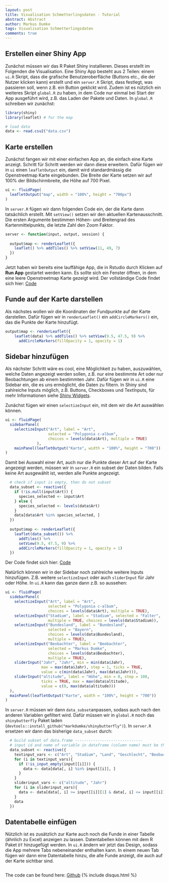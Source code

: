```yaml
---
layout: post
title: Visualisation Schmetterlingsdaten - Tutorial
abstract: Abstract
author: Markus Dumke
tags: Visualisation Schmetterlingsdaten
comments: true
---
```


## Erstellen einer Shiny App
Zunächst müssen wir das R Paket Shiny installieren. Dieses erstellt im Folgenden die Visualisation. Eine Shiny App besteht aus 2 Teilen: einem `ui.R` Skript, dass die grafische Benutzeroberfläche (Buttons etc., die der Nutzer klicken kann) erstellt und ein `server.R` Skript, dass festlegt, was passieren soll, wenn z.B. ein Button geklickt wird. Zudem ist es nützlich ein weiteres Skript `global.R` zu haben, in dem Code nur einmal bei Start der App ausgeführt wird, z.B. das Laden der Pakete und Daten. In `global.R` schreiben wir zunächst:

```r
library(shiny)
library(leaflet) # for the map

# load data
data <- read.csv2("data.csv")
```

## Karte erstellen

Zunächst fangen wir mit einer einfachen App an, die einfach eine Karte anzeigt. Schritt für Schritt werden wir dann diese erweitern. Dafür fügen wir in `ui` einen `leafletOutput` ein, damit wird standardmässig die Openstreetmap Karte eingebunden. Die Breite der Karte setzen wir auf 100% der Bildschirmbreite, die Höhe auf 700 Pixel.

```r
ui <- fluidPage(
  leafletOutput("map", width = "100%", height = "700px")
)
```

In `server.R` fügen wir dann folgenden Code ein, der die Karte dann tatsächlich erstellt. Mit `setView()` setzen wir den aktuellen Kartenausschnitt. Die ersten Argumente bestimmen Höhen- und Breitengrad des Kartenmittelpunkts, die letzte Zahl den Zoom Faktor.

```r
server <- function(input, output, session) {
  
  output$map <- renderLeaflet({
    leaflet() %>% addTiles() %>% setView(11, 49, 7)
  })
}
```
Jetzt haben wir bereits eine lauffähige App, die in Rstudio durch Klicken auf **Run App** gestartet werden kann. Es sollte sich ein Fenster öffnen, in dem eine leere Openstreetmap Karte gezeigt wird. Der vollständige Code findet sich hier: [Code](https://gist.github.com/markdumke/c574874f432fb542fb18b5f253d273c3)

## Funde auf der Karte darstellen

Als nächstes wollen wir die Koordinaten der Fundpunkte auf der Karte darstellen. Dafür fügen wir in  `renderLeaflet()` ein `addCircleMarkers()` ein, das die Punkte der Karte hinzufügt.

```r
output$map <- renderLeaflet({
    leaflet(data) %>% addTiles() %>% setView(9.5, 47.5, 9) %>% 
      addCircleMarkers(fillOpacity = 1, opacity = 1)
```

## Sidebar hinzufügen

Als nächster Schritt wäre es cool, eine Möglichkeit zu haben, auszuwählen, welche Daten angezeigt werden sollen, z.B. nur eine bestimmte Art oder nur Beobachtungen ab einem bestimmten Jahr.
Dafür fügen wir in `ui.R` eine Sidebar ein, die es uns ermöglicht, die Daten zu filtern. In Shiny sind zahlreiche Inputs möglich, z.B. Buttons, Checkboxes und TextInputs, für mehr Informationen siehe [Shiny Widgets](http://shiny.rstudio.com/gallery/widget-gallery.html).


Zunächst fügen wir einen `selectizeInput` ein, mit dem wir die Art auswählen können.

```r
ui <- fluidPage(
  sidebarPanel(
    selectizeInput("Art", label = "Art", 
                   selected = "Polygonia c-album",
                   choices = levels(data$Art), multiple = TRUE)
              ),
    mainPanel(leafletOutput("Karte", width = "100%", height = "700"))
)
```

Damit bei Auswahl einer Art, auch nur die Punkte dieser Art auf der Karte angezeigt werden, müssen wir in `server.R` ein subset der Daten bilden. Falls keine Art ausgewählt ist, werden alle Punkte angezeigt.

```r
  # check if input is empty, then do not subset
  data_subset <- reactive({
    if (!is.null(input$Art)) {
      species_selected <- input$Art
    } else {
      species_selected <- levels(data$Art)
    }
    data[data$Art %in% species_selected, ]
  })
      
  output$map <- renderLeaflet({
    leaflet(data_subset()) %>% 
      addTiles() %>% 
      setView(9.5, 47.5, 9) %>% 
      addCircleMarkers(fillOpacity = 1, opacity = 1)
  })      
```

Der Code findet sich hier: [Code](https://gist.github.com/markdumke/865ad1e76463d96bb2d9a0c7533c7a1c)

Natürlich können wir in der Sidebar noch zahlreiche weitere Inputs hinzufügen. Z.B. weitere `selectizeInput` oder auch `sliderInput` für Jahr oder Höhe. In `ui.R` kann das ganze dann z.B. so aussehen:

```r
ui <- fluidPage(
  sidebarPanel(
    selectizeInput("Art", label = "Art", 
                   selected = "Polygonia c-album",
                   choices = levels(data$Art), multiple = TRUE),
    selectizeInput("Stadium", label = "Stadium", selected = "Falter",
                   multiple = TRUE, choices = levels(data$Stadium)),
    selectizeInput("Bundesland", label = "Bundesland", 
                   selected = "Bayern", 
                   choices = levels(data$Bundesland), 
                   multiple = TRUE),
    selectizeInput("Beobachter", label = "Beobachter", 
                   selected = "Markus Dumke",
                   choices = levels(data$Beobachter), 
                   multiple = TRUE),
    sliderInput("Jahr", "Jahr", min = min(data$Jahr), 
                max = max(data$Jahr), step = 1, ticks = TRUE, 
                value = c(min(data$Jahr), max(data$Jahr))),
    sliderInput("altitude", label = "Höhe", min = 0, step = 100, 
                ticks = TRUE, max = max(data$altitude), 
                value = c(0, max(data$altitude)))
  ),
  mainPanel(leafletOutput("Karte", width = "100%", height = "700"))
)
```

In `server.R` müssen wir dann `data_subset`anpassen, sodass auch nach den anderen Variablen gefiltert wird. Dafür müssen wir in `global.R` noch das `shinybutterfly` Paket laden (`devtools::install_github("markdumke/shinybutterfly")`). In `server.R` ersetzen wir dann das bisherige `data_subset` durch:

```r
  # build subset of data.frame ------------------------------
  # input id and name of variable in dataframe (column name) must be the same!
  data_subset <- reactive({
    textinput_vars <- c("Art", "Stadium", "Land", "Geschlecht", "Beobachter")
    for (i in textinput_vars){
      if (!is_input_empty(input[[i]])) {
        data <- data[data[, i] %in% input[[i]], ]
      }
    }
    sliderinput_vars <- c("altitude", "Jahr")
    for (i in sliderinput_vars){
      data <- data[data[, i] >= input[[i]][1] & data[, i] <= input[[i]][2], ]
    }
    data
  })
```

## Datentabelle einfügen

Nützlich ist es zusätzlich zur Karte auch noch die Funde in einer Tabelle (ähnlich zu Excel) anzeigen zu lassen. Datentabellen können mit dem R Paket `DT` hinzugefügt werden. In `ui.R` ändern wir jetzt das Design, sodass die App mehrere Tabs nebeneinander enthalten kann. In einem neuen Tab fügen wir dann eine Datentabelle hinzu, die alle Funde anzeigt, die auch auf der Karte sichtbar sind. 

```r

```



The code can be found here: [Github](https://github.com/markdumke/lepivis)
{% include disqus.html %}
